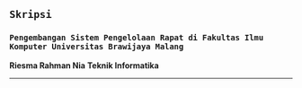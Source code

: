 ## **`Skripsi`**

### **`Pengembangan Sistem Pengelolaan Rapat di Fakultas Ilmu Komputer Universitas Brawijaya Malang`**

**Riesma Rahman Nia**
**Teknik Informatika**


---
